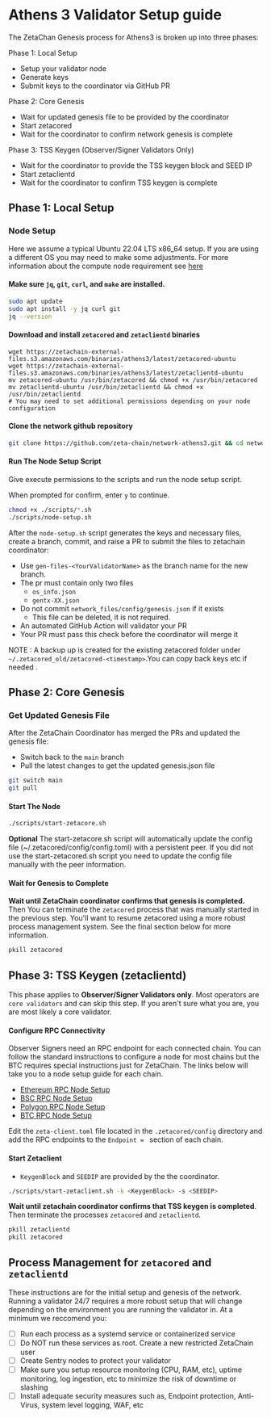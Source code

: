 # Athens 3 Validator Setup guide

The ZetaChan Genesis process for Athens3 is broken up into three phases:

Phase 1: Local Setup

- Setup your validator node
- Generate keys
- Submit keys to the coordinator via GitHub PR

Phase 2: Core Genesis

- Wait for updated genesis file to be provided by the coordinator
- Start zetacored
- Wait for the coordinator to confirm network genesis is complete

Phase 3: TSS Keygen (Observer/Signer Validators Only)

- Wait for the coordinator to provide the TSS keygen block and SEED IP
- Start zetaclientd
- Wait for the coordinator to confirm TSS keygen is complete

## Phase 1: Local Setup

### Node Setup

Here we assume a typical Ubuntu 22.04 LTS x86_64 setup. If you are using a
different OS you may need to make some adjustments. For more information about
the compute node requirement see [here](node_requirements.md)

#### Make sure `jq`, `git`, `curl`, and `make` are installed.

```bash
sudo apt update
sudo apt install -y jq curl git
jq --version
```

#### Download and install `zetacored` and `zetaclientd` binaries

```
wget https://zetachain-external-files.s3.amazonaws.com/binaries/athens3/latest/zetacored-ubuntu
wget https://zetachain-external-files.s3.amazonaws.com/binaries/athens3/latest/zetaclientd-ubuntu
mv zetacored-ubuntu /usr/bin/zetacored && chmod +x /usr/bin/zetacored
mv zetaclientd-ubuntu /usr/bin/zetaclientd && chmod +x /usr/bin/zetaclientd
# You may need to set additional permissions depending on your node configuration
```

#### Clone the network github repository

```bash
git clone https://github.com/zeta-chain/network-athens3.git && cd network-athens3
```

#### Run The Node Setup Script

Give execute permissions to the scripts and run the node setup script.

When prompted for confirm, enter `y` to continue.

```bash
chmod +x ./scripts/*.sh
./scripts/node-setup.sh
```

After the `node-setup.sh` script generates the keys and necessary files, create
a branch, commit, and raise a PR to submit the files to zetachain coordinator:

- Use `gen-files-<YourValidatorName>` as the branch name for the new branch.
- The pr must contain only two files
  - `os_info.json`
  - `gentx-XX.json`
- Do not commit `network_files/config/genesis.json` if it exists
  - This file can be deleted, it is not required.
- An automated GitHub Action will validator your PR
- Your PR must pass this check before the coordinator will merge it

NOTE : A backup up is created for the existing zetacored folder under
`~/.zetacored_old/zetacored-<timestamp>`.You can copy back keys etc if needed .

## Phase 2: Core Genesis

### Get Updated Genesis File

After the ZetaChain Coordinator has merged the PRs and updated the genesis
file: 

- Switch back to the `main` branch 
- Pull the latest changes to get the updated genesis.json file

```bash
git switch main
git pull
```

#### Start The Node

```bash
./scripts/start-zetacore.sh
```

**Optional** The start-zetacore.sh script will automatically update the config file
(~/.zetacored/config/config.toml) with a persistent peer. If you did not use
the start-zetacored.sh script you need to update the config file manually with
the peer information.

#### Wait for Genesis to Complete

**Wait until ZetaChain coordinator confirms that genesis is completed.** Then
You can terminate the `zetacored` process that was manually started in the
previous step. You'll want to resume zetacored using a more robust process
management system. See the final section below for more information.

```bash
pkill zetacored
```

## Phase 3: TSS Keygen (zetaclientd)

This phase applies to **Observer/Signer Validators only**. Most operators are `core
validators` and can skip this step. If you aren't sure what you are, you are
most likely a core validator.

#### Configure RPC Connectivity

Observer Signers need an RPC endpoint for each connected chain. You can follow the
standard instructions to configure a node for most chains but the BTC requires
special instructions just for ZetaChain. The links below will take you to a node setup guide for
each chain.

- [Ethereum RPC Node Setup](https://ethereum.org/en/developers/docs/nodes-and-clients/run-a-node/)
- [BSC RPC Node Setup](https://docs.bnbchain.org/docs/validator/fullnode/)
- [Polygon RPC Node Setup](https://wiki.polygon.technology/docs/category/run-a-full-node)
- [BTC RPC Node Setup](btc-rpc.md)

Edit the `zeta-client.toml` file located in the `.zetacored/config` directory
and add the RPC endpoints to the `Endpoint = ` section of each chain.

#### Start Zetaclient

- `KeygenBlock` and `SEEDIP` are provided by the the coordinator.

```bash
./scripts/start-zetaclient.sh -k <KeygenBlock> -s <SEEDIP>
```

**Wait until zetachain coordinator confirms that TSS keygen is completed**.
Then terminate the processes `zetacored` and `zetaclientd`.

```bash
pkill zetaclientd
pkill zetacored
```

## Process Management for `zetacored` and `zetaclientd`

These instructions are for the initial setup and genesis of the network. Running
a validator 24/7 requires a more robust setup that will change depending on the
environment you are running the validator in. At a minimum we reccomend you:

- [ ] Run each process as a systemd service or containerized service
- [ ] Do NOT run these services as root. Create a new restricted ZetaChain user
- [ ] Create Sentry nodes to protect your validator
- [ ] Make sure you setup resource monitoring (CPU, RAM, etc), uptime
      monitoring, log ingestion, etc to minimize the risk of downtime or slashing
- [ ] Install adequate security measures such as, Endpoint protection, Anti-Virus,
      system level logging, WAF, etc
